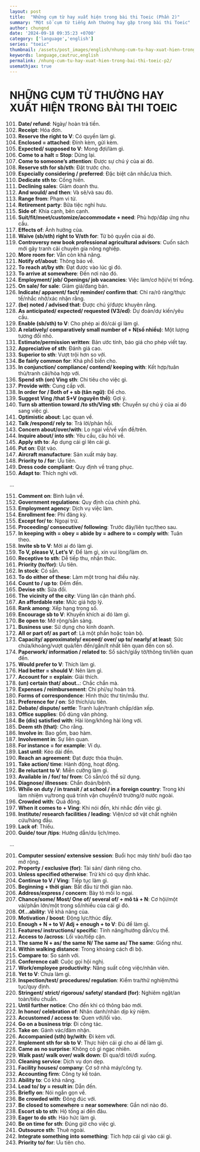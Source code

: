 ```yaml
---
layout: post
title:  "Những cụm từ hay xuất hiện trong bài thi Toeic (Phần 2)"
summary: "Một số cụm từ tiếng Anh thường hay gặp trong bài thi Toeic"
author: chungnd
date: '2024-09-18 09:35:23 +0700'
category: ['language','english']
series: "toeic"
thumbnail: /assets/post_images/english/nhung-cum-tu-hay-xuat-hien-trong-bai-thi-toeic.webp
keywords: language,cautruc,english
permalink: /nhung-cum-tu-hay-xuat-hien-trong-bai-thi-toeic-p2/
usemathjax: true
---
```

# NHỮNG CỤM TỪ THƯỜNG HAY XUẤT HIỆN TRONG BÀI THI TOEIC

101. **Date/ refund**: Ngày/ hoàn trả tiền.
102. **Receipt**: Hóa đơn.
103. **Reserve the right to V**: Có quyền làm gì.
104. **Enclosed = attached**: Đính kèm, gửi kèm.
105. **Expected/ supposed to V**: Mong đợi/làm gì.
106. **Come to a halt = Stop**: Dừng lại.
107. **Come to someone’s attention**: Được sự chú ý của ai đó.
108. **Reserve sth for sb/sth**: Đặt trước cho.
109. **Especially considering / preferred**: Đặc biệt cân nhắc/ưa thích.
110. **Dedicate sth to**: Cống hiến.
111. **Declining sales**: Giảm doanh thu.
112. **And would/ and then**: Và sẽ/và sau đó.
113. **Range from**: Phạm vi từ.
114. **Retirement party**: Bữa tiệc nghỉ hưu.
115. **Side of**: Khía cạnh, bên cạnh.
116. **Suit/fit/meet/customize/accommodate + need**: Phù hợp/đáp ứng nhu cầu.
117. **Effects of**: Ảnh hưởng của.
118. **Waive (sb/sth) right to V/sth for**: Từ bỏ quyền của ai đó.
119. **Controversy new book professional agricultural advisors**: Cuốn sách mới gây tranh cãi chuyên gia nông nghiệp.
120. **More room for**: Vẫn còn khả năng.
121. **Notify of/about**: Thông báo về.
122. **To reach at/by sth**: Đạt được vào lúc gì đó.
123. **To arrive at somewhere**: Đến nơi nào đó.
124. **Employment/ job/ Openings/ job vacancies**: Việc làm/cơ hội/vị trí trống.
125. **On sale/ for sale**: Giảm giá/đang bán.
126. **Indicate/ apparent/ fact/ reminder/ confirm that**: Chỉ ra/rõ ràng/thực tế/nhắc nhở/xác nhận rằng.
127. **(be) noted / advised that**: Được chú ý/được khuyên rằng.
128. **As anticipated/ expected/ requested (V3/ed)**: Dự đoán/dự kiến/yêu cầu.
129. **Enable (sb/sth) to V**: Cho phép ai đó/cái gì làm gì.
130. **A relatively/ comparatively small number of + N(số nhiều)**: Một lượng tương đối nhỏ.
131. **Estimate/permission written**: Bản ước tính, báo giá cho phép viết tay.
132. **Appreciative of sth**: Đánh giá cao.
133. **Superior to sth**: Vượt trội hơn so với.
134. **Be fairly common for**: Khá phổ biến cho.
135. **In conjunction/ compliance/ contend/ keeping with**: Kết hợp/tuân thủ/tranh cãi/hòa hợp với.
136. **Spend sth (on) Ving sth**: Chi tiêu cho việc gì.
137. **Provide with**: Cung cấp với.
138. **In order for / Both of + sb (tân ngữ)**: Để cho.
139. **Suggest Ving /that S+V (nguyên thể)**: Gợi ý.
140. **Turn sb attention toward /to sth/Ving sth**: Chuyển sự chú ý của ai đó sang việc gì.
141. **Optimistic about**: Lạc quan về.
142. **Talk /respond/ rely to**: Trả lời/phản hồi.
143. **Concern about/over/with**: Lo ngại về/về vấn đề/trên.
144. **Inquire about/ into sth**: Yêu cầu, câu hỏi về.
145. **Apply sth to**: Áp dụng cái gì lên cái gì.
146. **Put on**: Đặt vào.
147. **Aircraft manufacture**: Sản xuất máy bay.
148. **Priority to / for**: Ưu tiên.
149. **Dress code compliant**: Quy định về trang phục.
150. **Adapt to**: Thích nghi với.

...

151. **Comment on**: Bình luận về.
152. **Government regulations**: Quy định của chính phủ.
153. **Employment agency**: Dịch vụ việc làm.
154. **Enrollment fee**: Phí đăng ký.
155. **Except for/ to**: Ngoại trừ.
156. **Proceeding/ consecutive/ following**: Trước đây/liên tục/theo sau.
157. **In keeping with = obey = abide by = adhere to = comply with**: Tuân theo.
158. **Invite sb to V**: Mời ai đó làm gì.
159. **To V, please V, Let’s V**: Để làm gì, xin vui lòng/làm ơn.
160. **Receptive to sth**: Dễ tiếp thu, nhận thức.
161. **Priority (to/for)**: Ưu tiên.
162. **In stock**: Có sẵn.
163. **To do either of these**: Làm một trong hai điều này.
164. **Count to / up to**: Đếm đến.
165. **Devise sth**: Sửa đổi.
166. **The vicinity of the city**: Vùng lân cận thành phố.
167. **An affordable rate**: Mức giá hợp lý.
168. **Rank among**: Xếp hạng trong số.
169. **Encourage sb to V**: Khuyến khích ai đó làm gì.
170. **Be open to**: Mở rộng/sẵn sàng.
171. **Business use**: Sử dụng cho kinh doanh.
172. **All or part of/ as part of**: Là một phần hoặc toàn bộ.
173. **Capacity/ approximately/ exceed/ over/ up to/ nearly/ at least**: Sức chứa/khoảng/vượt quá/lên đến/gần/ít nhất liên quan đến con số.
174. **Paperwork/ information / related to**: Sổ sách/giấy tờ/thông tin/liên quan đến.
175. **Would prefer to V**: Thích làm gì.
176. **Had better = should V**: Nên làm gì.
177. **Account for = explain**: Giải thích.
178. **(un) certain that/ about..**: Chắc chắn mà.
179. **Expenses / reimbursement**: Chi phí/sự hoàn trả.
180. **Forms of correspondence**: Hình thức thư tín/mẫu thư.
181. **Preference for / on**: Sở thích/ưu tiên.
182. **Debate/ dispute/ settle**: Tranh luận/tranh chấp/dàn xếp.
183. **Office supplies**: Đồ dùng văn phòng.
184. **Be (dis) satisfied with**: Hài lòng/không hài lòng với.
185. **Deem sth (that)**: Cho rằng.
186. **Involve in**: Bao gồm, bao hàm.
187. **Involvement in**: Sự liên quan.
188. **For instance = for example**: Ví dụ.
189. **Last until**: Kéo dài đến.
190. **Reach an agreement**: Đạt được thỏa thuận.
191. **Take action/ time**: Hành động, hoạt động.
192. **Be reluctant to V**: Miễn cưỡng làm gì.
193. **Available in / for/ to/ from**: Có sẵn/có thể sử dụng.
194. **Diagnose/ illnesses**: Chẩn đoán/bệnh.
195. **While on duty / in transit / at school / in a foreign country**: Trong khi làm nhiệm vụ/trong quá trình vận chuyển/ở trường/ở nước ngoài.
196. **Crowded with**: Quá đông.
197. **When it comes to + Ving**: Khi nói đến, khi nhắc đến việc gì.
198. **Institute/ research facilities / leading**: Viện/cơ sở vật chất nghiên cứu/hàng đầu.
199. **Lack of**: Thiếu.
200. **Guide/ tour /tips**: Hướng dẫn/du lịch/mẹo.

...

 201. **Computer session/ extensive session**: Buổi học máy tính/ buổi đào tạo mở rộng.
202. **Property / exclusive (for)**: Tài sản/ dành riêng cho.
203. **Unless specified otherwise**: Trừ khi có quy định khác.
204. **Continue to V / Ving**: Tiếp tục làm gì.
205. **Beginning + thời gian**: Bắt đầu từ thời gian nào.
206. **Address/express / concern**: Bày tỏ mối lo ngại.
207. **Chance/some/ Most/ One of/ several of/ + mô tả + N**: Cơ hội/một vài/phần lớn/một trong số/nhiều của cái gì đó.
208. **Of…ability**: Về khả năng của.
209. **Motivation / boost**: Động lực/thúc đẩy.
210. **Enough + N + to V/ Adj + enough + to V**: Đủ để làm gì.
211. **Features/ instructions/ specific**: Tính năng/hướng dẫn/cụ thể.
212. **Access to /across**: Lối vào/tiếp cận.
213. **The same N + as/ the same N/ The same as/ The same**: Giống như.
214. **Within walking distance**: Trong khoảng cách đi bộ.
215. **Compare to**: So sánh với.
216. **Conference call**: Cuộc gọi hội nghị.
217. **Work/employee productivity**: Năng suất công việc/nhân viên.
218. **Yet to V**: Chưa làm gì.
219. **Inspection/test/ procedures/ regulation**: Kiểm tra/thử nghiệm/thủ tục/quy định.
220. **Stringent/ strict/ rigorous/ safety/ standard (for)**: Nghiêm ngặt/an toàn/tiêu chuẩn.
221. **Until further notice**: Cho đến khi có thông báo mới.
222. **In honor/ celebration of**: Nhân danh/nhân dịp kỷ niệm.
223. **Accustomed / access to**: Quen với/lối vào.
224. **Go on a business trip**: Đi công tác.
225. **Take on**: Gánh vác/đảm nhận.
226. **Accompanied (sth) by/with**: Đi kèm với.
227. **Implement sth for sb to V**: Thực hiện cái gì cho ai để làm gì.
228. **Came as no surprise**: Không có gì ngạc nhiên.
229. **Walk past/ walk over/ walk down**: Đi qua/đi tới/đi xuống.
230. **Cleaning service**: Dịch vụ dọn dẹp.
231. **Facility houses/ company**: Cơ sở nhà máy/công ty.
232. **Accounting firm**: Công ty kế toán.
233. **Ability to**: Có khả năng.
234. **Lead to/ by = result in**: Dẫn đến.
235. **Briefly on**: Nói ngắn gọn về.
236. **Be crowded with**: Đông đúc với.
237. **Be closed to somewhere = near somewhere**: Gần nơi nào đó.
238. **Escort sb to sth**: Hộ tống ai đến đâu.
239. **Eager to do sth**: Háo hức làm gì.
240. **Be on time for sth**: Đúng giờ cho việc gì.
241. **Outsource sth**: Thuê ngoài.
242. **Integrate something into something**: Tích hợp cái gì vào cái gì.
243. **Priority to/ for**: Ưu tiên cho.
